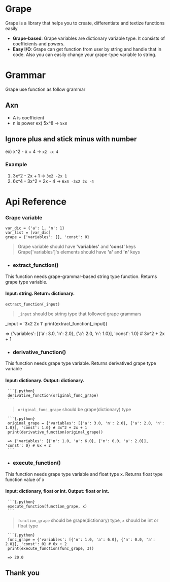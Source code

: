 # Grape
Grape is a library that helps you to create, differentiate and textize functions easily
+ **Grape-based**: Grape variables are dictionary variable type. It consists of coefficients and powers.
+ **Easy I/O**: Grape can get function from user by string and handle that in code. Also you can easily change your grape-type variable to string.
 
# Grammar
Grape use function as follow grammar
## Axn
+ A is coefficient
+ n is power
ex) 5x^8 -> <code>5x8</code>

## Ignore plus and stick minus with number
ex) x^2 - x + 4 -> <code>x2 -x 4</code>

### Example
1. 3x^2 - 2x + 1 ->
<code>3x2 -2x 1</code>
2. 6x^4 - 3x^2 + 2x - 4 ->
<code>6x4 -3x2 2x -4</code>
    
# Api Reference
### Grape variable
    var_dic = {'a': 1, 'n': 1}
    var_list = [var_dic]  
    grape = {'variables': [], 'const': 0}
> Grape variable should have **'variables'** and **'const'** keys
> Grape['variables']'s elements should have **'a'** and **'n'** keys

+ ### extract_function()
This function needs grape-grammar-based string type function. Returns grape type variable.
#### Input: string. Return: dictionary.
   ```{.python}
   extract_function(_input)
   ```
  > `_input` should be string type that followed grape grammars
  
   _input = '3x2 2x 1'
   print(extract_function(_input))
  
   => {'variables': [{'a': 3.0, 'n': 2.0}, {'a': 2.0, 'n': 1.0}], 'const': 1.0} # 3x^2 + 2x + 1
   
 + ### derivative_function()
 This function needs grape type variable. Returns derivatived grape type variable
 #### Input: dictionary. Output: dictionary.
     ```{.python}
     derivative_function(original_func_grape)
     ```
 > `original_func_grape` should be grape(dictionary) type
 
     ```{.python}
     original_grape = {'variables': [{'a': 3.0, 'n': 2.0}, {'a': 2.0, 'n': 1.0}], 'const': 1.0} # 3x^2 + 2x + 1
     print(derivative_function(original_grape))
     
     => {'variables': [{'n': 1.0, 'a': 6.0}, {'n': 0.0, 'a': 2.0}], 'const': 0} # 6x + 2
     ```
 
 + ### execute_function()
 This function needs grape type variable and float type x. Returns float type function value of x
 #### Input: dictionary, float or int. Output: float or int.
     ```{.python}
     execute_function(function_grape, x)
     ```
 > `function_grape` should be grape(dictionary) type, `x` should be int or float type
 
     ```{.python}
     func_grape = {'variables': [{'n': 1.0, 'a': 6.0}, {'n': 0.0, 'a': 2.0}], 'const': 0} # 6x + 2
     print(execute_function(func_grape, 3))
     
     => 20.0
     
## Thank you
